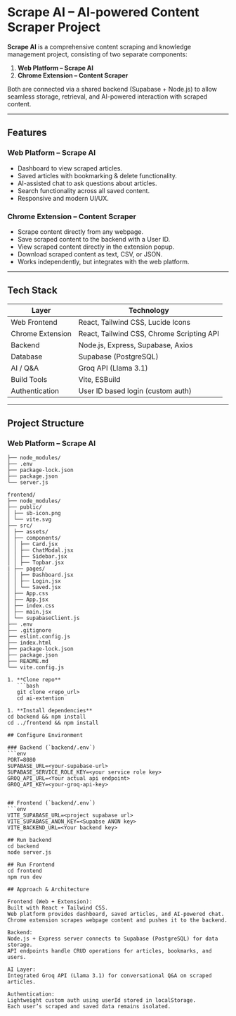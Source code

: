 # Scrape AI – AI-powered Content Scraper Project

**Scrape AI** is a comprehensive content scraping and knowledge management project, consisting of two separate components:

1. **Web Platform – Scrape AI**  
2. **Chrome Extension – Content Scraper**  

Both are connected via a shared backend (Supabase + Node.js) to allow seamless storage, retrieval, and AI-powered interaction with scraped content.

---

## Features

### Web Platform – Scrape AI
- Dashboard to view scraped articles.
- Saved articles with bookmarking & delete functionality.
- AI-assisted chat to ask questions about articles.
- Search functionality across all saved content.
- Responsive and modern UI/UX.

### Chrome Extension – Content Scraper
- Scrape content directly from any webpage.
- Save scraped content to the backend with a User ID.
- View scraped content directly in the extension popup.
- Download scraped content as text, CSV, or JSON.
- Works independently, but integrates with the web platform.

---

## Tech Stack

| Layer                | Technology |
|----------------------|------------|
| Web Frontend         | React, Tailwind CSS, Lucide Icons |
| Chrome Extension     | React, Tailwind CSS, Chrome Scripting API |
| Backend              | Node.js, Express, Supabase, Axios |
| Database             | Supabase (PostgreSQL) |
| AI / Q&A             | Groq API (Llama 3.1) |
| Build Tools          | Vite, ESBuild |
| Authentication       | User ID based login (custom auth) |

---

## Project Structure

### Web Platform – Scrape AI
````backend/
├── node_modules/
├── .env
├── package-lock.json
├── package.json
└── server.js

frontend/
├── node_modules/
├── public/
│ ├── sb-icon.png
│ └── vite.svg
├── src/
│ ├── assets/
│ ├── components/
│ │ ├── Card.jsx
│ │ ├── ChatModal.jsx
│ │ ├── Sidebar.jsx
│ │ ├── Topbar.jsx
| ├── pages/
│ │ ├── Dashboard.jsx
│ │ ├── Login.jsx
│ │ └── Saved.jsx
│ ├── App.css
│ ├── App.jsx
│ ├── index.css
│ ├── main.jsx
│ └── supabaseClient.js
├── .env
├── .gitignore
├── eslint.config.js
├── index.html
├── package-lock.json
├── package.json
├── README.md
└── vite.config.js

1. **Clone repo**
   ```bash
   git clone <repo_url>
   cd ai-extention

1. **Install dependencies**
cd backend && npm install
cd ../frontend && npm install

## Configure Environment

### Backend (`backend/.env`)
```env
PORT=8080
SUPABASE_URL=<your-supabase-url>
SUPABASE_SERVICE_ROLE_KEY=<your service role key>
GROQ_API_URL=<Your actual api endpoint>
GROQ_API_KEY=<your-groq-api-key>


## Frontend (`backend/.env`)
```env
VITE_SUPABASE_URL=<project supabase url>
VITE_SUPABASE_ANON_KEY=<Supabse ANON key>
VITE_BACKEND_URL=<Your backend key>

## Run backend
cd backend
node server.js

## Run Frontend
cd frontend
npm run dev

## Approach & Architecture

Frontend (Web + Extension):
Built with React + Tailwind CSS.
Web platform provides dashboard, saved articles, and AI-powered chat.
Chrome extension scrapes webpage content and pushes it to the backend.

Backend:
Node.js + Express server connects to Supabase (PostgreSQL) for data storage.
API endpoints handle CRUD operations for articles, bookmarks, and users.

AI Layer:
Integrated Groq API (Llama 3.1) for conversational Q&A on scraped articles.

Authentication:
Lightweight custom auth using userId stored in localStorage.
Each user’s scraped and saved data remains isolated.